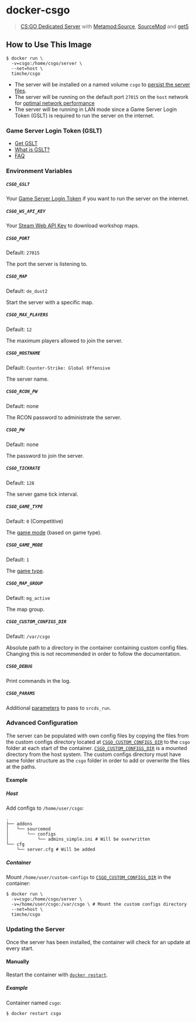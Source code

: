 # docker-csgo

> [CS:GO Dedicated Server](https://developer.valvesoftware.com/wiki/Counter-Strike:_Global_Offensive_Dedicated_Servers) with [Metamod:Source](https://www.sourcemm.net/), [SourceMod](https://www.sourcemod.net/) and [get5](https://github.com/splewis/get5)

## How to Use This Image

```
$ docker run \
  -v=csgo:/home/csgo/server \
  --net=host \
  timche/csgo
```

- The server will be installed on a named volume `csgo` to [persist the server files](https://docs.docker.com/storage/).
- The server will be running on the default port `27015` on the `host` network for [optimal network performance](https://docs.docker.com/network/host/)
- The server will be running in LAN mode since a Game Server Login Token (GSLT) is required to run the server on the internet.

### Game Server Login Token (GSLT)

- [Get GSLT](https://steamcommunity.com/dev/managegameservers)
- [What is GSLT?](https://docs.linuxgsm.com/steamcmd/gslt#what-is-gslt)
- [FAQ](https://docs.linuxgsm.com/steamcmd/gslt#faq)

### Environment Variables

##### `CSGO_GSLT`

Your [Game Server Login Token](https://steamcommunity.com/dev/managegameservers) if you want to run the server on the internet.

##### `CSGO_WS_API_KEY`

Your [Steam Web API Key](https://steamcommunity.com/dev/apikey) to download workshop maps.

##### `CSGO_PORT`

Default: `27015`

The port the server is listening to.

##### `CSGO_MAP`

Default: `de_dust2`

Start the server with a specific map.

##### `CSGO_MAX_PLAYERS`

Default: `12`

The maximum players allowed to join the server.

##### `CSGO_HOSTNAME`

Default: `Counter-Strike: Global Offensive`

The server name.

##### `CSGO_RCON_PW`

Default: none

The RCON password to administrate the server.

##### `CSGO_PW`

Default: none

The password to join the server.

##### `CSGO_TICKRATE`

Default: `128`

The server game tick interval.

##### `CSGO_GAME_TYPE`

Default: `0` (Competitive)

The [game mode](https://developer.valvesoftware.com/wiki/CSGO_Game_Mode_Commands) (based on game type).

##### `CSGO_GAME_MODE`

Default: `1`

The [game type]((https://developer.valvesoftware.com/wiki/CSGO_Game_Mode_Commands)).

##### `CSGO_MAP_GROUP`

Default: `mg_active`

The map group.

##### `CSGO_CUSTOM_CONFIGS_DIR`

Default: `/var/csgo`

Absolute path to a directory in the container containing custom config files. Changing this is not recommended in order to follow the documentation.

##### `CSGO_DEBUG`

Print commands in the log.

##### `CSGO_PARAMS`

Additional [parameters](https://developer.valvesoftware.com/wiki/Command_Line_Options#Command-line_parameters) to pass to `srcds_run`.

### Advanced Configuration

The server can be populated with own config files by copying the files from the custom configs directory located at [`CSGO_CUSTOM_CONFIGS_DIR`](#csgo_custom_configs_dir) to the `csgo` folder at each start of the container. [`CSGO_CUSTOM_CONFIGS_DIR`](#csgo_custom_configs_dir) is a mounted directory from the host system. The custom configs directory must have same folder structure as the `csgo` folder in order to add or overwrite the files at the paths.

#### Example

##### Host

Add configs to `/home/user/csgo`:

```
.
├── addons
│   └── sourcemod
│       └── configs
│           └── admins_simple.ini # Will be overwritten
└── cfg
    └── server.cfg # Will be added
```

##### Container

Mount `/home/user/custom-configs` to [`CSGO_CUSTOM_CONFIGS_DIR`](#csgo_custom_configs_dir) in the container:

```
$ docker run \
  -v=csgo:/home/csgo/server \
  -v=/home/user/csgo:/var/csgo \ # Mount the custom configs directory
  --net=host \
  timche/csgo
```

### Updating the Server

Once the server has been installed, the container will check for an update at every start.

#### Manually

Restart the container with [`docker restart`](https://docs.docker.com/engine/reference/commandline/restart/).

##### Example

Container named `csgo`:

```
$ docker restart csgo
```
